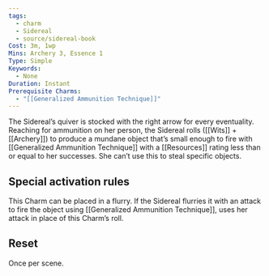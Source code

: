 ```yaml
---
tags:
  - charm
  - Sidereal
  - source/sidereal-book
Cost: 3m, 1wp
Mins: Archery 3, Essence 1
Type: Simple
Keywords:
  - None
Duration: Instant
Prerequisite Charms:
  - "[[Generalized Ammunition Technique]]"
---
```

The Sidereal’s quiver is stocked with the right arrow for every eventuality. Reaching for ammunition on her person, the Sidereal rolls ([[Wits]] + [[Archery]]) to produce a mundane object that’s small enough to fire with [[Generalized Ammunition Technique]] with a [[Resources]] rating less than or equal to her successes. She can’t use this to steal specific objects. 

## Special activation rules

This Charm can be placed in a flurry. If the Sidereal flurries it with an attack to fire the object using [[Generalized Ammunition Technique]], uses her attack in place of this Charm’s roll. 
## Reset
Once per scene.